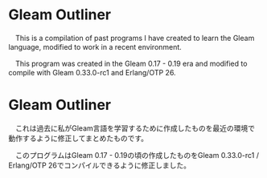 # Gleam Outliner

　This is a compilation of past programs I have created to learn the Gleam language, modified to work in a recent environment.

　This program was created in the Gleam 0.17 - 0.19 era and modified to compile with Gleam 0.33.0-rc1 and Erlang/OTP 26.


# Gleam Outliner

　これは過去に私がGleam言語を学習するために作成したものを最近の環境で動作するように修正してまとめたものです。

　このプログラムはGleam 0.17 - 0.19の頃の作成したものをGleam 0.33.0-rc1 / Erlang/OTP 26でコンパイルできるように修正しました。
